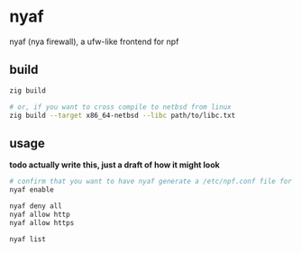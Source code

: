 # nyaf

nyaf (nya firewall), a ufw-like frontend for npf

## build

```sh
zig build

# or, if you want to cross compile to netbsd from linux
zig build --target x86_64-netbsd --libc path/to/libc.txt
```

## usage

**todo actually write this, just a draft of how it might look**

```sh
# confirm that you want to have nyaf generate a /etc/npf.conf file for you
nyaf enable

nyaf deny all
nyaf allow http
nyaf allow https

nyaf list
```
